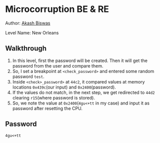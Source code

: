 # Microcorruption BE & RE

Author: [Akash Biswas](https://github.com/akashkb-a01)

Level Name: New Orleans

## Walkthrough
1. In this level, first the password will be created. Then it will get the password from the user and compare them.
2. So, I set a breakpoint at `<check_password>` and entered some random password `test`.
3. Inside `<check>_password>` at `44c2`, it compared values at memory locations `0x439c`(our input) and `0x2400`(password).
4. If the values do not match, in the next step, we get redirected to `44d2` clearing `r15`(where password is stored).
5. So, we note the value at `0x2400`(`4gu<+tt` in my case) and input it as password after resetting the CPU.

## Password
`4gu<+tt`
